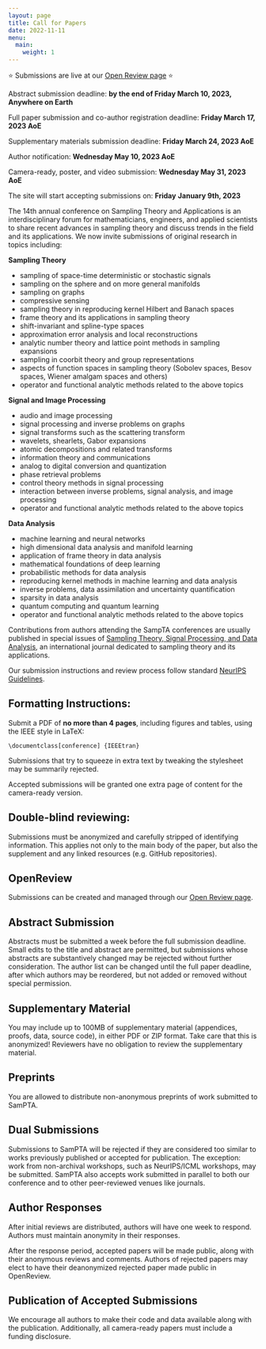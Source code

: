 ```yaml
---
layout: page
title: Call for Papers
date: 2022-11-11
menu:
  main:
    weight: 1
---
```


⭐ Submissions are live at our [Open Review page](https://openreview.net/group?id=SampTA/2023/Conference) ⭐

Abstract submission deadline: **by the end of Friday March 10, 2023, Anywhere on Earth**

Full paper submission and co-author registration deadline: **Friday March 17, 2023 AoE**

Supplementary materials submission deadline: **Friday March 24, 2023 AoE**

Author notification: **Wednesday May 10, 2023 AoE**

Camera-ready, poster, and video submission: **Wednesday May 31, 2023 AoE**

The site will start accepting submissions on: **Friday** **January 9th, 2023**

The 14th annual conference on Sampling Theory and Applications is an interdisciplinary forum for mathematicians, engineers, and applied scientists to share recent advances in sampling theory and discuss trends in the field and its applications. We now invite submissions of original research in topics including:

**Sampling Theory**

- sampling of space-time deterministic or stochastic signals
- sampling on the sphere and on more general manifolds
- sampling on graphs
- compressive sensing
- sampling theory in reproducing kernel Hilbert and Banach spaces
- frame theory and its applications in sampling theory
- shift-invariant and spline-type spaces
- approximation error analysis and local reconstructions
- analytic number theory and lattice point methods in sampling expansions
- sampling in coorbit theory and group representations
- aspects of function spaces in sampling theory (Sobolev spaces, Besov spaces, Wiener amalgam spaces and others)
- operator and functional analytic methods related to the above topics

**Signal and Image Processing**

- audio and image processing
- signal processing and inverse problems on graphs
- signal transforms such as the scattering transform
- wavelets, shearlets, Gabor expansions
- atomic decompositions and related transforms
- information theory and communications
- analog to digital conversion and quantization
- phase retrieval problems
- control theory methods in signal processing
- interaction between inverse problems, signal analysis, and image processing
- operator and functional analytic methods related to the above topics

**Data Analysis**

- machine learning and neural networks
- high dimensional data analysis and manifold learning
- application of frame theory in data analysis
- mathematical foundations of deep learning
- probabilistic methods for data analysis
- reproducing kernel methods in machine learning and data analysis
- inverse problems, data assimilation and uncertainty quantification
- sparsity in data analysis
- quantum computing and quantum learning
- operator and functional analytic methods related to the above topics

Contributions from authors attending the SampTA conferences are usually published in special issues of [Sampling Theory, Signal Processing, and Data Analysis](https://www.springer.com/journal/43670/aims-and-scope), an international journal dedicated to sampling theory and its applications.

Our submission instructions and review process follow standard [NeurIPS Guidelines](https://neurips.cc/Conferences/2022/CallForPapers).

## Formatting Instructions:

Submit a PDF of **no more than 4 pages**, including figures and tables, using the IEEE style in LaTeX:

```
\documentclass[conference] {IEEEtran}
```

Submissions that try to squeeze in extra text by tweaking the stylesheet may be summarily rejected.

Accepted submissions will be granted one extra page of content for the camera-ready version.

## Double-blind reviewing:

Submissions must be anonymized and carefully stripped of identifying information. This applies not only to the main body of the paper, but also the supplement and any linked resources (e.g. GitHub repositories).

## OpenReview

Submissions can be created and managed through our [Open Review page](https://openreview.net/group?id=SampTA/2023/Conference).

## Abstract Submission

Abstracts must be submitted a week before the full submission deadline. Small edits to the title and abstract are permitted, but submissions whose abstracts are substantively changed may be rejected without further consideration. The author list can be changed until the full paper deadline, after which authors may be reordered, but not added or removed without special permission.

## Supplementary Material

You may include up to 100MB of supplementary material (appendices, proofs, data, source code), in either PDF or ZIP format. Take care that this is anonymized! Reviewers have no obligation to review the supplementary material.

## Preprints

You are allowed to distribute non-anonymous preprints of work submitted to SamPTA.

## Dual Submissions

Submissions to SamPTA will be rejected if they are considered too similar to works previously published or accepted for publication. The exception: work from non-archival workshops, such as NeurIPS/ICML workshops, may be submitted. SamPTA also accepts work submitted in parallel to both our conference and to other peer-reviewed venues like journals.

## Author Responses

After initial reviews are distributed, authors will have one week to respond. Authors must maintain anonymity in their responses.

After the response period, accepted papers will be made public, along with their anonymous reviews and comments. Authors of rejected papers may elect to have their deanonymized rejected paper made public in OpenReview.

## Publication of Accepted Submissions

We encourage all authors to make their code and data available along with the publication. Additionally, all camera-ready papers must include a funding disclosure.